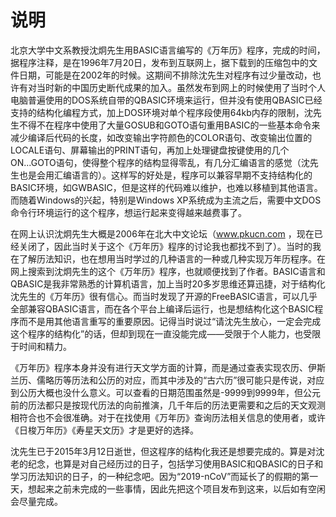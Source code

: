 # 说明
北京大学中文系教授沈炯先生用BASIC语言编写的《万年历》程序，完成的时间，据程序注释，是在1996年7月20日，发布到互联网上，据下载到的压缩包中的文件日期，可能是在2002年的时候。这期间不排除沈先生对程序有过少量改动，也许有对当时新的中国历史断代成果的加入。虽然发布到网上的时候使用了当时个人电脑普遍使用的DOS系统自带的QBASIC环境来运行，但并没有使用QBASIC已经支持的结构化编程方式，加上DOS环境对单个程序段使用64kb内存的限制，沈先生不得不在程序中使用了大量GOSUB和GOTO语句重用BASIC的一些基本命令来减少编译后代码的长度，如改变输出字符颜色的COLOR语句、改变输出位置的LOCALE语句、屏幕输出的PRINT语句，再加上处理键盘按键使用的几个ON...GOTO语句，使得整个程序的结构显得零乱，有几分汇编语言的感觉（沈先生也是会用汇编语言的）。这样写的好处是，程序可以兼容早期不支持结构化的BASIC环境，如GWBASIC，但是这样的代码难以维护，也难以移植到其他语言。而随着Windows的兴起，特别是Windows XP系统成为主流之后，需要中文DOS命令行环境运行的这个程序，想运行起来变得越来越费事了。

在网上认识沈炯先生大概是2006年在北大中文论坛（www.pkucn.com ，现在已经关闭了，因此当时关于这个《万年历》程序的讨论我也都找不到了）。当时的我在了解历法知识，也在想用当时学过的几种语言的一种或几种实现万年历程序。在网上搜索到沈炯先生的这个《万年历》程序，也就顺便找到了作者。BASIC语言和QBASIC是我非常熟悉的计算机语言，加上当时20多岁思维还算迅捷，对于结构化沈先生的《万年历》很有信心。而当时发现了开源的FreeBASIC语言，可以几乎全部兼容QBASIC语言，而在各个平台上编译后运行，也是想结构化这个BASIC程序而不是用其他语言重写的重要原因。记得当时说过“请沈先生放心，一定会完成这个程序的结构化”的话，但却到现在一直没能完成——受限于个人能力，也受限于时间和精力。

《万年历》程序本身并没有进行天文学方面的计算，而是通过查表实现农历、伊斯兰历、儒略历等历法和公历的对应，而其中涉及的“古六历”很可能只是传说，对应到公历大概也没什么意义。可以查看的日期范围虽然是-9999到9999年，但公元前的历法都只是按现代历法的向前推演，几千年后的历法更需要和之后的天文观测相符合也不会很准确。对于在找使用《万年历》查询历法相关信息的使用者，或许《日梭万年历》《寿星天文历》才是更好的选择。

沈先生已于2015年3月12日逝世，但这程序的结构化我还是想要完成的。算是对沈老的纪念，也算是对自己经历过的日子，包括学习使用BASIC和QBASIC的日子和学习历法知识的日子，的一种纪念吧。因为“2019-nCoV”而延长了的假期的第一天，想起来之前未完成的一些事情，因此先把这个项目发布到这来，以后如有空闲会尽量完成。
